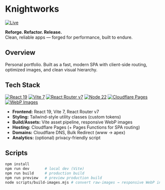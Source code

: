 # Knightworks
[![Live](https://img.shields.io/badge/Live-knightworks.dev-2ea44f?logo=google-chrome&logoColor=white)](https://knightworks.dev)

**Reforge. Refactor. Release.**  
Clean, reliable apps — forged for performance, built to endure.

## Overview
Personal portfolio. Built as a fast, modern SPA with client-side routing, optimized images, and clean visual hierarchy.

## Tech Stack

[![React 19](https://img.shields.io/badge/React-19-61DAFB?logo=react&logoColor=000)](https://react.dev/)
[![Vite 7](https://img.shields.io/badge/Vite-7-646CFF?logo=vite&logoColor=fff)](https://vitejs.dev/)
[![React Router v7](https://img.shields.io/badge/React%20Router-v7-CA4245?logo=reactrouter&logoColor=fff)](https://reactrouter.com/)
[![Node 22](https://img.shields.io/badge/Node.js-22-339933?logo=node.js&logoColor=fff)](https://nodejs.org/)
[![Cloudflare Pages](https://img.shields.io/badge/Cloudflare-Pages-F38020?logo=cloudflare&logoColor=fff)](https://pages.cloudflare.com/)
[![WebP Images](https://img.shields.io/badge/Images-WebP-0A84FF?logo=google-photos&logoColor=fff)](https://developers.google.com/speed/webp)

- **Frontend:** React 19, Vite 7, React Router v7
- **Styling:** Tailwind-style utility classes (custom tokens)
- **Build/Assets:** Vite asset pipeline, responsive WebP images
- **Hosting:** Cloudflare Pages (+ Pages Functions for SPA routing)
- **Domains:** Cloudflare DNS, Bulk Redirect (www → apex)
- **Analytics:** (optional) privacy-friendly script

## Scripts
```bash
npm install
npm run dev       # local dev (Vite)
npm run build     # production build
npm run preview   # preview production build
node scripts/build-images.mjs # convert raw-images → responsive WebP in src/assets
```
